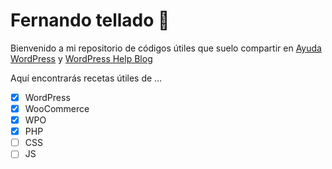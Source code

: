 # Fernando tellado :metal:

Bienvenido a mi repositorio de códigos útiles que suelo compartir en [Ayuda WordPress](https://ayudawp.com) y [WordPress Help Blog](https://wphelp.blog)

Aquí encontrarás recetas útiles de …

- [x] WordPress
- [x] WooCommerce
- [x] WPO
- [x] PHP
- [ ] CSS
- [ ] JS

<!--
**fernandotellado/fernandotellado** is a ✨ _special_ ✨ repository because its `README.md` (this file) appears on your GitHub profile.

Here are some ideas to get you started:

- 🔭 I’m currently working on ...
- 🌱 I’m currently learning ...
- 👯 I’m looking to collaborate on ...
- 🤔 I’m looking for help with ...
- 💬 Ask me about ...
- 📫 How to reach me: ...
- 😄 Pronouns: ...
- ⚡ Fun fact: ...
-->
